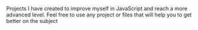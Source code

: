 Projects I have created to improve myself in JavaScript and reach a more advanced level.
Feel free to use any project or files that will help you to get better on the subject
